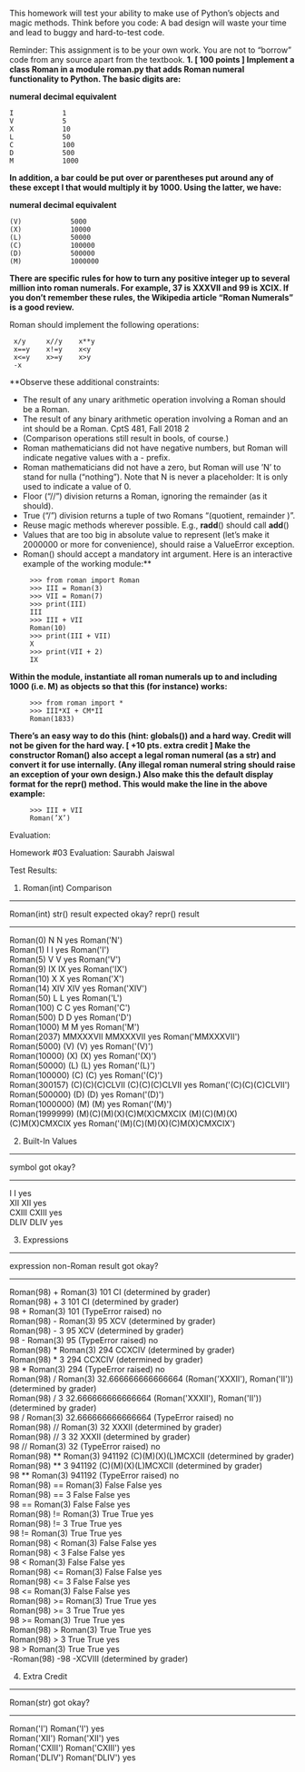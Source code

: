 This homework will test your ability to make use of Python’s objects and magic methods. Think before you code: A bad design will waste your time and lead to buggy and hard-to-test code.

Reminder: This assignment is to be your own work. You are not to “borrow” code from any source apart from the textbook.
**1. [ 100 points ] Implement a class Roman in a module roman.py that adds Roman numeral functionality to Python. The basic digits are:**

**numeral      decimal equivalent**

    I            1 
    V            5    
    X            10    
    L            50    
    C            100   
    D            500   
    M            1000


**In addition, a bar could be put over or parentheses put around any of these except I that would multiply it by 1000. Using the latter, we have:**

 **numeral      decimal equivalent**
 
    (V)            5000
    (X)            10000
    (L)            50000
    (C)            100000
    (D)            500000
    (M)            1000000
  
**There are specific rules for how to turn any positive integer up to several million into roman numerals. For example, 37 is XXXVII and 99 is XCIX. If you don’t remember these rules, the Wikipedia article “Roman Numerals” is a good review.**

Roman should implement the following operations:

   ``` x+y     x-y     x*y 
    x/y     x//y    x**y 
    x==y    x!=y    x<y 
    x<=y    x>=y    x>y 
    -x 
  ```
    
    
**Observe these additional constraints:
- The result of any unary arithmetic operation involving a Roman should be a Roman.
- The result of any binary arithmetic operation involving a Roman and an int should be a Roman.
CptS 481, Fall 2018 2 
- (Comparison operations still result in bools, of course.)
- Roman mathematicians did not have negative numbers, but Roman will indicate negative values with a - prefix.
- Roman mathematicians did not have a zero, but Roman will use ’N’ to stand for nulla (“nothing”). Note that N is never a placeholder: It is only used to indicate a value of 0.
- Floor (“//”) division returns a Roman, ignoring the remainder (as it should).
- True (“/”) division returns a tuple of two Romans “(quotient, remainder )”.
- Reuse magic methods wherever possible. E.g., __radd__() should call __add__()
- Values that are too big in absolute value to represent (let’s make it 2000000 or more for convenience), should raise a ValueError exception.
- Roman() should accept a mandatory int argument. Here is an interactive example of the working module:**
```
     >>> from roman import Roman
     >>> III = Roman(3)
     >>> VII = Roman(7)
     >>> print(III)
     III
     >>> III + VII
     Roman(10)
     >>> print(III + VII)
     X
     >>> print(VII + 2)
     IX
 ```
 
**Within the module, instantiate all roman numerals up to and including 1000 (i.e. M) as objects so that this (for instance) works:**

```
     >>> from roman import *
     >>> III*XI + CM*II
     Roman(1833)
```
     
**There’s an easy way to do this (hint: globals()) and a hard way. Credit will not be given for the hard way.
[ +10 pts. extra credit ] Make the constructor Roman() also accept a legal roman numeral (as a str) and convert it for use internally. (Any illegal roman numeral string should raise an exception of your own design.) Also make this the default display format for the __repr__() method. This would make the line in the above example:**
```
     >>> III + VII
     Roman(’X’)
```

Evaluation:

Homework #03 Evaluation: Saurabh Jaiswal



Test Results:

1. Roman(int) Comparison
------------------------

Roman(int)      str() result               expected                   okay?  repr() result                       
--------------  -------------------------  -------------------------  -----  ----------------------------------  
Roman(0)        N                          N                          yes    Roman('N')                          
Roman(1)        I                          I                          yes    Roman('I')                          
Roman(5)        V                          V                          yes    Roman('V')                          
Roman(9)        IX                         IX                         yes    Roman('IX')                         
Roman(10)       X                          X                          yes    Roman('X')                          
Roman(14)       XIV                        XIV                        yes    Roman('XIV')                        
Roman(50)       L                          L                          yes    Roman('L')                          
Roman(100)      C                          C                          yes    Roman('C')                          
Roman(500)      D                          D                          yes    Roman('D')                          
Roman(1000)     M                          M                          yes    Roman('M')                          
Roman(2037)     MMXXXVII                   MMXXXVII                   yes    Roman('MMXXXVII')                   
Roman(5000)     (V)                        (V)                        yes    Roman('(V)')                        
Roman(10000)    (X)                        (X)                        yes    Roman('(X)')                        
Roman(50000)    (L)                        (L)                        yes    Roman('(L)')                        
Roman(100000)   (C)                        (C)                        yes    Roman('(C)')                        
Roman(300157)   (C)(C)(C)CLVII             (C)(C)(C)CLVII             yes    Roman('(C)(C)(C)CLVII')             
Roman(500000)   (D)                        (D)                        yes    Roman('(D)')                        
Roman(1000000)  (M)                        (M)                        yes    Roman('(M)')                        
Roman(1999999)  (M)(C)(M)(X)(C)M(X)CMXCIX  (M)(C)(M)(X)(C)M(X)CMXCIX  yes    Roman('(M)(C)(M)(X)(C)M(X)CMXCIX')  


2. Built-In Values
------------------

symbol  got    okay?  
------  -----  -----  
I       I      yes    
XII     XII    yes    
CXIII   CXIII  yes    
DLIV    DLIV   yes    


3. Expressions
--------------

expression             non-Roman result    got                            okay?                   
---------------------  ------------------  -----------------------------  ----------------------  
Roman(98) + Roman(3)   101                 CI                             (determined by grader)  
Roman(98) + 3          101                 CI                             (determined by grader)  
98 + Roman(3)          101                 (TypeError raised)             no                      
Roman(98) - Roman(3)   95                  XCV                            (determined by grader)  
Roman(98) - 3          95                  XCV                            (determined by grader)  
98 - Roman(3)          95                  (TypeError raised)             no                      
Roman(98) * Roman(3)   294                 CCXCIV                         (determined by grader)  
Roman(98) * 3          294                 CCXCIV                         (determined by grader)  
98 * Roman(3)          294                 (TypeError raised)             no                      
Roman(98) / Roman(3)   32.666666666666664  (Roman('XXXII'), Roman('II'))  (determined by grader)  
Roman(98) / 3          32.666666666666664  (Roman('XXXII'), Roman('II'))  (determined by grader)  
98 / Roman(3)          32.666666666666664  (TypeError raised)             no                      
Roman(98) // Roman(3)  32                  XXXII                          (determined by grader)  
Roman(98) // 3         32                  XXXII                          (determined by grader)  
98 // Roman(3)         32                  (TypeError raised)             no                      
Roman(98) ** Roman(3)  941192              (C)(M)(X)(L)MCXCII             (determined by grader)  
Roman(98) ** 3         941192              (C)(M)(X)(L)MCXCII             (determined by grader)  
98 ** Roman(3)         941192              (TypeError raised)             no                      
Roman(98) == Roman(3)  False               False                          yes                     
Roman(98) == 3         False               False                          yes                     
98 == Roman(3)         False               False                          yes                     
Roman(98) != Roman(3)  True                True                           yes                     
Roman(98) != 3         True                True                           yes                     
98 != Roman(3)         True                True                           yes                     
Roman(98) < Roman(3)   False               False                          yes                     
Roman(98) < 3          False               False                          yes                     
98 < Roman(3)          False               False                          yes                     
Roman(98) <= Roman(3)  False               False                          yes                     
Roman(98) <= 3         False               False                          yes                     
98 <= Roman(3)         False               False                          yes                     
Roman(98) >= Roman(3)  True                True                           yes                     
Roman(98) >= 3         True                True                           yes                     
98 >= Roman(3)         True                True                           yes                     
Roman(98) > Roman(3)   True                True                           yes                     
Roman(98) > 3          True                True                           yes                     
98 > Roman(3)          True                True                           yes                     
-Roman(98)             -98                 -XCVIII                        (determined by grader)  


4. Extra Credit
---------------

Roman(str)      got             okay?  
--------------  --------------  -----  
Roman('I')      Roman('I')      yes    
Roman('XII')    Roman('XII')    yes    
Roman('CXIII')  Roman('CXIII')  yes    
Roman('DLIV')   Roman('DLIV')   yes    


